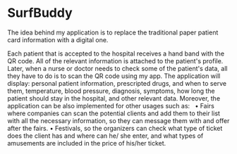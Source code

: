 # SurfBuddy
The idea behind my application is to replace the traditional paper patient card information with a 
digital one. 

Each patient that is accepted to the hospital receives a hand band with the QR code. All of the 
relevant information is attached to the patient's profile. Later, when a nurse or doctor needs to 
check some of the patient's data, all they have to do is to scan the QR code using my app. The 
application will display: personal patient information, prescripted drugs, and when to serve them, 
temperature, blood pressure, diagnosis, symptoms, how long the patient should stay in the 
hospital, and other relevant data.
Moreover, the application can be also implemented for other usages such as:  
• Fairs where companies can scan the potential clients and add them to their list with all the 
necessary information, so they can message them with and offer after the fairs.
• Festivals, so the organizers can check what type of ticket does the client has and where can he/
she enter, and what types of amusements are included in the price of his/her ticket.
